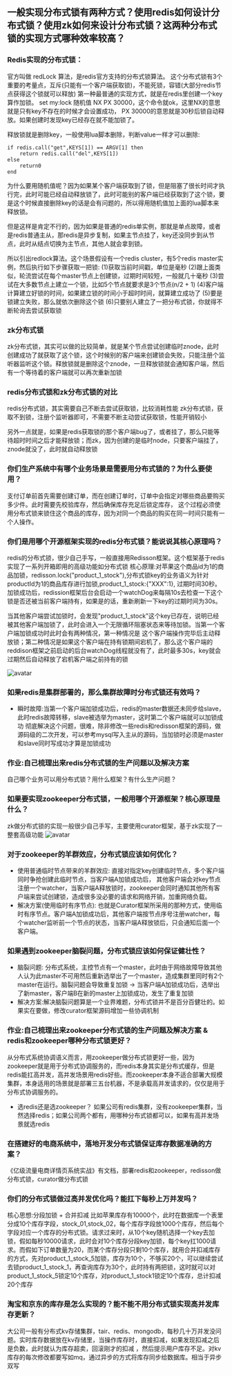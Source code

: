 ## 一般实现分布式锁有两种方式？使用redis如何设计分布式锁？使用zk如何来设计分布式锁？这两种分布式锁的实现方式哪种效率较高？

### Redis实现的分布式锁：
官方叫做 redLock 算法，是redis官方支持的分布式锁算法。
这个分布式锁有3个重要的考量点，互斥(只能有一个客户端获取锁)，不能死锁，容错(大部分redis节点获得这个锁就可以释放)
第一种最普通的实现方式，就是在redis里创建一个key算作加锁。
set my:lock 随机值 NX PX 30000，这个命令就ok，这里NX的意思就是只有key不存在的时候才会设置成功， PX 30000的意思就是30秒后锁自动释放。如果创建时发现key已经存在就不能加锁了。

释放锁就是删除key，一般使用lua脚本删除，判断value一样才可以删除:
```
if redis.call("get",KEYS[1]) == ARGV[1] then
    return redis.call("del",KEYS[1])
else 
	return0
end
```
为什么要用随机值呢？因为如果某个客户端获取到了锁，但是阻塞了很长时间才执行完，此时可能已经自动释放锁了，此时可能别的客户端已经获取到了这个锁，要是这个时候直接删除key的话是会有问题的，所以得用随机值加上面的lua脚本来释放锁。

但是这样是肯定不行的，因为如果是普通的redis单实例，那就是单点故障，或者是redis普通主从，那redis是异步复制，如果主节点挂了，key还没同步到从节点，此时从结点切换为主节点，其他人就会拿到锁。

所以引出redlock算法。这个场景假设有一个redis cluster，有5个redis master实例，然后执行如下步骤获取一把锁:
(1)获取当前时间戳，单位是毫秒
(2)跟上面类似，轮流尝试在每个master节点上创建锁，过期时间较短，一般就几十毫秒
(3)尝试在大多数节点上建立一个锁，比如5个节点就要求是3个节点(n/2 + 1)
(4)客户端计算建立好锁的时间，如果建立锁的时间小于超时时间，就算建立成功了
(5)要是锁建立失败，那么就依次删除这个锁
(6)只要别人建立了一把分布式锁，你就得不断轮询去尝试获取锁

### zk分布式锁
zk分布式锁，其实可以做的比较简单，就是某个节点尝试创建临时znode，此时创建成功了就获取了这个锁，这个时候别的客户端来创建锁会失败，只能注册个监听器监听这个锁。释放锁就是删除这个znode，一旦释放锁就会通知客户端，然后有一个等待着的客户端就可以再次重新加锁

### redis分布式锁和zk分布式锁的对比
redis分布式锁，其实需要自己不断去尝试获取锁，比较消耗性能
zk分布式锁，获取不到锁，注册个监听器即可，不需要不断主动尝试获取锁，性能开销较小

另外一点就是，如果是redis获取锁的那个客户端bug了，或者挂了，那么只能等待超时时间之后才能释放锁；而zk，因为创建的是临时node，只要客户端挂了，znode就没了，此时就自动释放锁

### 你们生产系统中有哪个业务场景是需要用分布式锁的？为什么要使用？
支付订单前首先需要创建订单，而在创建订单时，订单中会指定对哪些商品要购买多少件。此时需要先校验库存，然后确保库存充足后锁定库存，
这个过程必须使用分布式锁来锁住这个商品的库存，因为对同一个商品的购买在同一时间只能有一个人操作。

### 你们是用哪个开源框架实现的redis分布式锁？能说说其核心原理吗？
redis的分布式锁，很少自己手写，一般直接用Redisson框架。这个框架基于redis实现了一系列开箱即用的高级功能如分布式锁
核心原理:对苹果这个商品id为1的商品加锁，redisson.lock("product_1_stock"),分布式锁key的业务语义为针对productId为1的商品库存进行加锁,product_1_stock:{"XXX":1},
过期时间30秒。加锁成功后，redission框架后台会启动一个watchDog来每隔10s去检查一下这个锁是否还被当前客户端持有，如果是的话，重新刷新一下key的过期时间为30s。

当其他客户端尝试加锁时，会发现"product_1_stock"这个key已存在，说明已经被其他客户端加锁了，此时会进入一个无限循环阻塞状态来等待加锁。当第一个客户端加锁成功时此时会有两种情况，第一种情况是
这个客户端操作完毕后主动释放锁；第二种情况是如果这个客户端在持有锁期间宕机了，那么这个客户端的reddison框架之前启动的后台watchDog线程就没有了，此时最多30s，key就会过期然后自动释放了宕机客户端之前持有的锁

![avatar](../static/redis-distribute-lock.png)
### 如果redis是集群部署的，那么集群故障时分布式锁还有效吗？
* 瞬时故障:当第一个客户端加锁成功后，redis的master数据还未同步给slave，此时redis故障转移，slave被选举为master，这时第二个客户端就可以加锁成功
彻底解决这个问题，很难，除非修改一些redis和redisson框架的源码，做源码级的二次开发，可以参考mysql写入主从的源码，当加锁时必须是master和slave同时写成功才算是加锁成功

### 作业:自己梳理出来redis分布式锁的生产问题以及解决方案
自己哪个业务可以用分布式锁？用什么框架？有什么生产问题？

### 如果要实现zookeeper分布式锁，一般用哪个开源框架？核心原理是什么？
zk做分布式锁的实现一般很少自己手写，主要使用curator框架，基于zk实现了一整套高级功能
![avatar](../static/zookeeper-distribute-lock.png)

### 对于zookeeper的羊群效应，分布式锁应该如何优化？
* 使用普通临时节点带来的羊群效应: 直接对指定key创建临时节点，多个客户端同时争抢创建此临时节点，当客户端A加锁成功后，
其他客户端会对key节点注册一个watcher，当客户端A释放锁时，zookeeper会同时通知其他所有客户端来尝试创建锁，造成很多没必要的请求和网络开销，加重网络负载。
* 解决方案(使用临时有序节点): 也就是Curator框架所采用的那种方式，使用临时有序节点。客户端A加锁成功后，其他客户端按节点序号注册watcher，每个watcher监听前一个节点的状态，当客户端A释放锁后，只会通知后面一个客户端。

### 如果遇到zookeeper脑裂问题，分布式锁应该如何保证健壮性？
* 脑裂问题: 分布式系统，主控节点有一个master，此时由于网络故障导致其他人认为此master不可用然后重新选举出了一个master，造成集群里同时有2个master在运行。脑裂问题会导致重复加锁 -> 当客户端A加锁成功后，选举出了新master，客户端B在新的master上加锁成功，发生了重复加锁
* 解决方案:解决脑裂问题算是一个业界难题，分布式锁并不是百分百健壮的。如果实在要做，修改curator框架源码增加一些协调机制

### 作业:自己梳理出来zookeeper分布式锁的生产问题及解决方案 & redis和zookeeper哪种分布式锁更好？
从分布式系统协调语义而言，用zookeeper做分布式锁更好一些，因为zookeeper就是用于分布式协调服务的，而redis本身其实是分布式缓存，但是redis能扛高并发，高并发场景用redis好些。而zookeeper本身不适合部署大规模集群，本身适用的场景就是部署三五台机器，不是承载高并发请求的，仅仅是用于分布式协调服务的。
* 选redis还是选zookeeper？ 如果公司有redis集群，没有zookeeper集群，当然选择redis；如果公司两个都有，用哪种分布式锁都可以，如果有高并发场景就选redis

### 在搭建好的电商系统中，落地开发分布式锁保证库存数据准确的方案？
《亿级流量电商详情页系统实战》有文档，部署redis和zookeeper，redisson做分布式锁，curator做分布式锁

### 你们的分布式锁做过高并发优化吗？能扛下每秒上万并发吗？
核心思想:分段加锁 + 合并扣减
比如苹果库存有10000个，此时在数据库一个表里分成10个库存字段，stock_01,stock_02，每个库存字段放1000个库存，然后每个字段对应一个库存的分布式锁。请求过来时，从10个key随机选择一个key去加锁，假如每秒10000请求，此时会对10个库存分段key加锁，每个key扛1000请求。而假如下订单数量为20，而某个库存分段只剩10个库存，就用合并扣减库存的方式，先对product_1_stock_5加锁，库存为10个，不够买20个，可以继续尝试去锁product_1_stock_1，再查询库存为30个，此时持有两把锁，这时就可以对product_1_stock_5锁定10个库存，对product_1_stock1锁定10个库存，总计扣减20个库存

### 淘宝和京东的库存是怎么实现的？能不能不用分布式锁实现高并发库存更新？
大公司一般有分布式kv存储集群，tair、redis、mongodb，每秒几十万并发没问题。实时库存数据放在kv存储里，当操作库存时，直接扣减，如果发现扣减之后是负数，此时就认为库存超卖，回滚刚才的扣减
，然后提示用户库存不足。对kv库存的每次修改都要写如mq，通过异步的方式将库存同步给数据库。相当于异步双写

































































































































































































































































































